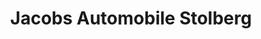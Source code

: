 ---
title: "Jacobs Automobile Stolberg"
url: /stolberg-rhld/jacobs-automobile-stolberg/
shop: Autohaus
---